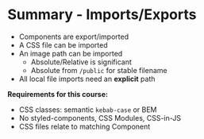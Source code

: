 # Summary - Imports/Exports

- Components are export/imported
- A CSS file can be imported
- An image path can be imported
    - Absolute/Relative is significant
    - Absolute from `/public` for stable filename
- All local file imports need an **explicit** path

**Requirements for this course:**
- CSS classes: semantic `kebab-case` or BEM
- No styled-components, CSS Modules, CSS-in-JS 
- CSS files relate to matching Component


